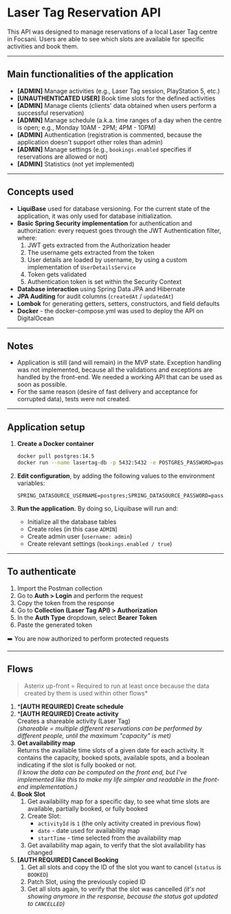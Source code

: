 # Laser Tag Reservation API

This API was designed to manage reservations of a local Laser Tag centre in Focsani. Users are able to see which slots are available for specific activities and book them.

---

## Main functionalities of the application

- **[ADMIN]** Manage activities (e.g., Laser Tag session, PlayStation 5, etc.)
- **[UNAUTHENTICATED USER]** Book time slots for the defined activities
- **[ADMIN]** Manage clients (clients' data obtained when users perform a successful reservation)
- **[ADMIN]** Manage schedule (a.k.a. time ranges of a day when the centre is open; e.g., Monday 10AM - 2PM; 4PM - 10PM)
- **[ADMIN]** Authentication (registration is commented, because the application doesn't support other roles than admin)
- **[ADMIN]** Manage settings (e.g., `bookings.enabled` specifies if reservations are allowed or not)
- **[ADMIN]** Statistics (not yet implemented)

---

## Concepts used

- **LiquiBase** used for database versioning. For the current state of the application, it was only used for database initialization.
- **Basic Spring Security implementation** for authentication and authorization: every request goes through the JWT Authentication filter, where:
    1. JWT gets extracted from the Authorization header
    2. The username gets extracted from the token
    3. User details are loaded by username, by using a custom implementation of `UserDetailsService`
    4. Token gets validated
    5. Authentication token is set within the Security Context
- **Database interaction** using Spring Data JPA and Hibernate
- **JPA Auditing** for audit columns (`createdAt` / `updatedAt`)
- **Lombok** for generating getters, setters, constructors, and field defaults
- **Docker** - the docker-compose.yml was used to deploy the API on DigitalOcean

---

## Notes

- Application is still (and will remain) in the MVP state. Exception handling was not implemented, because all the validations and exceptions are handled by the front-end. We needed a working API that can be used as soon as possible.
- For the same reason (desire of fast delivery and acceptance for corrupted data), tests were not created.

---

## Application setup

1. **Create a Docker container**
   ```bash
   docker pull postgres:14.5
   docker run --name lasertag-db -p 5432:5432 -e POSTGRES_PASSWORD=pass -d postgres:14.5
   ```

2. **Edit configuration**, by adding the following values to the environment variables:
   ```
   SPRING_DATASOURCE_USERNAME=postgres;SPRING_DATASOURCE_PASSWORD=pass;SPRING_CUSTOM_JWT_KEY=testkey
   ```

3. **Run the application.** By doing so, Liquibase will run and:
    - Initialize all the database tables
    - Create roles (in this case `ADMIN`)
    - Create admin user (`username: admin`)
    - Create relevant settings (`bookings.enabled / true`)

---

## To authenticate

1. Import the Postman collection
2. Go to **Auth > Login** and perform the request
3. Copy the token from the response
4. Go to **Collection (Laser Tag API) > Authorization**
5. In the **Auth Type** dropdown, select **Bearer Token**
6. Paste the generated token

➡️ You are now authorized to perform protected requests

---

## Flows

> Asterix up-front = Required to run at least once because the data created by them is used within other flows*

1. ***[AUTH REQUIRED] Create schedule**
2. ***[AUTH REQUIRED] Create activity**  
   Creates a shareable activity (Laser Tag)  
   *(shareable = multiple different reservations can be performed by different people, until the maximum "capacity" is met)*
3. **Get availability map**  
   Returns the available time slots of a given date for each activity. It contains the capacity, booked spots, available spots, and a boolean indicating if the slot is fully booked or not.  
   *(I know the data can be computed on the front end, but I've implemented like this to make my life simpler and readable in the front-end implementation.)*
4. **Book Slot**
    1. Get availability map for a specific day, to see what time slots are available, partially booked, or fully booked
    2. Create Slot:
        - `activityId` is `1` (the only activity created in previous flow)
        - `date` - date used for availability map
        - `startTime` - time selected from the availability map
    3. Get availability map again, to verify that the slot availability has changed
5. **[AUTH REQUIRED] Cancel Booking**
    1. Get all slots and copy the ID of the slot you want to cancel (`status` is `BOOKED`)
    2. Patch Slot, using the previously copied ID
    3. Get all slots again, to verify that the slot was cancelled *(it's not showing anymore in the response, because the status got updated to `CANCELLED`)*